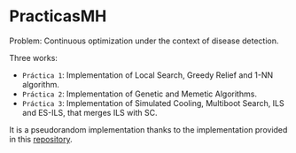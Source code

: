 # PracticasMH

Problem: Continuous optimization under the context of disease detection.

Three works:

- ``Práctica 1``: Implementation of Local Search, Greedy Relief and 1-NN algorithm.
- ``Práctica 2``: Implementation of Genetic and Memetic Algorithms.
- ``Práctica 3``: Implementation of Simulated Cooling, Multiboot Search, ILS and ES-ILS, that merges ILS with SC.

It is a pseudorandom implementation thanks to the implementation provided in this [repository](https://github.com/effolkronium/random).
